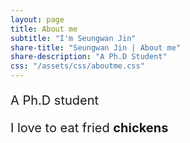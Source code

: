 ```yaml
---
layout: page
title: About me
subtitle: "I'm Seungwan Jin"
share-title: "Seungwan Jin | About me"
share-description: "A Ph.D Student"
css: "/assets/css/aboutme.css"
---
```


<div id="aboutme-section">

<style>
      p {
        font-size: 20px;
      }
      .a {
        text-indent: 2em;
      }
      .b {
        text-indent: -2em;
      }
      .c {
        text-indent: -2em;
        margin-left: 2em;
      }
</style>
  
<p class="about-text">
<span class="fa fa-graduation-cap about-icon"></span>
A Ph.D student
</p>

<p class="about-text">
<span class="fa fa-globe-asia about-icon"></span>
I love to eat fried <strong>chickens</strong>
</p>
